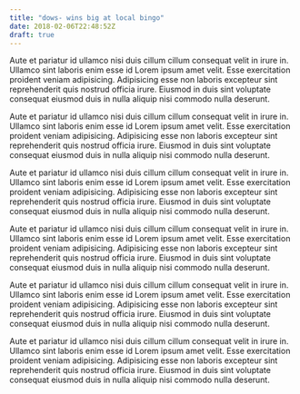 ```yaml
---
title: "dows- wins big at local bingo"
date: 2018-02-06T22:48:52Z
draft: true
---
```


Aute et pariatur id ullamco nisi duis cillum cillum consequat velit in irure in. Ullamco sint laboris enim esse id Lorem ipsum amet velit. Esse exercitation proident veniam adipisicing. Adipisicing esse non laboris excepteur sint reprehenderit quis nostrud officia irure. Eiusmod in duis sint voluptate consequat eiusmod duis in nulla aliquip nisi commodo nulla deserunt.

Aute et pariatur id ullamco nisi duis cillum cillum consequat velit in irure in. Ullamco sint laboris enim esse id Lorem ipsum amet velit. Esse exercitation proident veniam adipisicing. Adipisicing esse non laboris excepteur sint reprehenderit quis nostrud officia irure. Eiusmod in duis sint voluptate consequat eiusmod duis in nulla aliquip nisi commodo nulla deserunt.

Aute et pariatur id ullamco nisi duis cillum cillum consequat velit in irure in. Ullamco sint laboris enim esse id Lorem ipsum amet velit. Esse exercitation proident veniam adipisicing. Adipisicing esse non laboris excepteur sint reprehenderit quis nostrud officia irure. Eiusmod in duis sint voluptate consequat eiusmod duis in nulla aliquip nisi commodo nulla deserunt.

Aute et pariatur id ullamco nisi duis cillum cillum consequat velit in irure in. Ullamco sint laboris enim esse id Lorem ipsum amet velit. Esse exercitation proident veniam adipisicing. Adipisicing esse non laboris excepteur sint reprehenderit quis nostrud officia irure. Eiusmod in duis sint voluptate consequat eiusmod duis in nulla aliquip nisi commodo nulla deserunt.

Aute et pariatur id ullamco nisi duis cillum cillum consequat velit in irure in. Ullamco sint laboris enim esse id Lorem ipsum amet velit. Esse exercitation proident veniam adipisicing. Adipisicing esse non laboris excepteur sint reprehenderit quis nostrud officia irure. Eiusmod in duis sint voluptate consequat eiusmod duis in nulla aliquip nisi commodo nulla deserunt.

Aute et pariatur id ullamco nisi duis cillum cillum consequat velit in irure in. Ullamco sint laboris enim esse id Lorem ipsum amet velit. Esse exercitation proident veniam adipisicing. Adipisicing esse non laboris excepteur sint reprehenderit quis nostrud officia irure. Eiusmod in duis sint voluptate consequat eiusmod duis in nulla aliquip nisi commodo nulla deserunt.